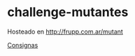 # challenge-mutantes
Hosteado en http://frupp.com.ar/mutant

[Consignas](https://github.com/bshyn/challenge-mutantes/blob/master/Challenge_Mutantes_API_Rest.pdf)
